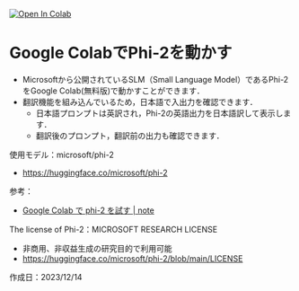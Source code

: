 [![Open In Colab](https://colab.research.google.com/assets/colab-badge.svg)](https://colab.research.google.com/github/tomiokario/Phi-2_on_free_version_of_Google_Colab/blob/main/Phi_2_on_free_version_of_Google_Colab.ipynb)


# Google ColabでPhi-2を動かす
- Microsoftから公開されているSLM（Small Language Model）であるPhi-2をGoogle Colab(無料版)で動かすことができます．
- 翻訳機能を組み込んでいるため，日本語で入出力を確認できます．
  - 日本語プロンプトは英訳され，Phi-2の英語出力を日本語訳して表示します．
  - 翻訳後のプロンプト，翻訳前の出力も確認できます．

使用モデル：microsoft/phi-2
- https://huggingface.co/microsoft/phi-2

参考：
- [Google Colab で phi-2 を試す | note](https://note.com/npaka/n/n586701a61c33)

The license of Phi-2：MICROSOFT RESEARCH LICENSE
- 非商用、非収益生成の研究目的で利用可能
- https://huggingface.co/microsoft/phi-2/blob/main/LICENSE

作成日：2023/12/14
